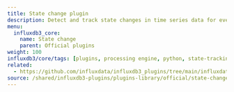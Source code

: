 ```yaml
---
title: State change plugin
description: Detect and track state changes in time series data for event monitoring.
menu:
  influxdb3_core:
    name: State change
    parent: Official plugins
weight: 100
influxdb3/core/tags: [plugins, processing engine, python, state-tracking, event-detection, monitoring]
related:
  - https://github.com/influxdata/influxdb3_plugins/tree/main/influxdata/state_change, State change plugin on GitHub
source: /shared/influxdb3-plugins/plugins-library/official/state-change.md
---
```


<!-- //SOURCE - content/shared/influxdb3-plugins/plugins-library/official/state-change.md -->